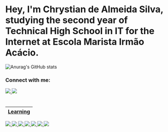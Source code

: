 # Hey, I'm Chrystian de Almeida Silva, studying the second year of Technical High School in IT for the Internet at Escola Marista Irmão Acácio.


![Anurag's GitHub stats](https://github-readme-stats.vercel.app/api?username=Eschrystian&theme=dark&show_icons=true)
<div align="">
<h3>Connect with me:</h3>
<a href="mailto:concato@Chrystianalmeida04"> <img src="https://img.shields.io/badge/Gmail-D14836?style=for-the-badge&logo=gmail&logoColor=white" >
<a href="https://www.instagram.com/c.almeida07/"> <img src="https://img.shields.io/badge/Instagram-E4405F?style=for-the-badge&logo=instagram&logoColor=white">
</div>

#
| Learning |
| --- |
![](https://img.shields.io/badge/javascript-%23323330.svg?style=for-the-badge&logo=javascript&logoColor=%23F7DF1E)
![](https://img.shields.io/badge/CSS3-1572B6?style=for-the-badge&logo=css3&logoColor=white)
![](https://img.shields.io/badge/HTML5-E34F26?style=for-the-badge&logo=html5&logoColor=white)
![](https://img.shields.io/badge/Bootstrap-563D7C?style=for-the-badge&logo=bootstrap&logoColor=white)
![](https://img.shields.io/badge/VSCode-0078D4?style=for-the-badge&logo=visual%20studio%20code&logoColor=white)
![](https://img.shields.io/badge/GitHub-100000?style=for-the-badge&logo=github&logoColor=white)
![](https://img.shields.io/badge/GIT-E44C30?style=for-the-badge&logo=git&logoColor=white)
